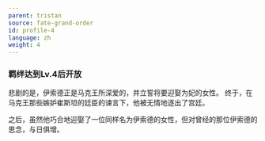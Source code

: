 ```yaml
---
parent: tristan
source: fate-grand-order
id: profile-4
language: zh
weight: 4
---
```


### 羁绊达到Lv.4后开放

悲剧的是，伊索德正是马克王所深爱的，并立誓将要迎娶为妃的女性。
终于，在马克王那些嫉妒崔斯坦的廷臣的谏言下，他被无情地逐出了宫廷。

之后，虽然他巧合地迎娶了一位同样名为伊索德的女性，但对曾经的那位伊索德的思念，与日俱增。
